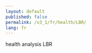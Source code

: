 ```yaml
---
layout: default
published: false
permalink: /v3_1/fr/health/LBR/
lang: fr
---
```


health analysis LBR
